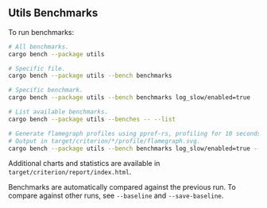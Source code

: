 ## Utils Benchmarks

To run benchmarks:

```sh
# All benchmarks.
cargo bench --package utils

# Specific file.
cargo bench --package utils --bench benchmarks

# Specific benchmark.
cargo bench --package utils --bench benchmarks log_slow/enabled=true

# List available benchmarks.
cargo bench --package utils --benches -- --list

# Generate flamegraph profiles using pprof-rs, profiling for 10 seconds.
# Output in target/criterion/*/profile/flamegraph.svg.
cargo bench --package utils --bench benchmarks log_slow/enabled=true --profile-time 10
```

Additional charts and statistics are available in `target/criterion/report/index.html`.

Benchmarks are automatically compared against the previous run. To compare against other runs, see
`--baseline` and `--save-baseline`.
